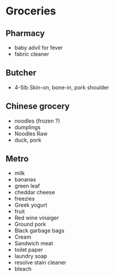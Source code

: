 # Groceries

## Pharmacy

- baby advil for fever
- fabric cleaner

## Butcher

- 4-5lb Skin-on, bone-in, pork shoulder

## Chinese grocery

- noodles (frozen ?)
- dumplings
- Noodles Raw
- duck, pork

## Metro

- milk
- bananas
- green leaf
- cheddar cheese
- freezies
- Greek yogurt
- fruit
- Red wine vinaiger
- Ground pork
- Black garbage bags
- Cream
- Sandwich meat
- toilet paper
- laundry soap
- resolve stain cleaner
- bleach
